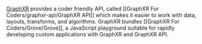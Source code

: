[GraphXR](GraphXR/What%20is%20GraphXR?.md) provides a coder friendly API, called [[GraphXR For Coders/graphxr-api/GraphXR API]] which makes it easier to work with data, layouts, transforms, and algorithms. GraphXR bundles [[GraphXR For Coders/Grove/Grove]], a JavaScript playground suitable for rapidly developing custom applications with GraphXR and GraphXR API.